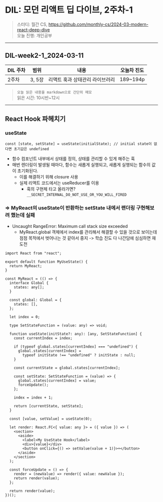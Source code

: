 # DIL: 모던 리액트 딥 다이브, 2주차-1

> 스터디: 월간 CS, https://github.com/monthly-cs/2024-03-modern-react-deep-dive  
> 오늘 진행: 개인공부

---

## DIL-week2-1_2024-03-11

| DIL 주차 | 범위   | 내용                            | 오늘차 진도 |
| -------- | ------ | ------------------------------- | ----------- |
| 2주차    | 3, 5장 | 리액트 훅과 상태관리 라이브러리 | 189~194p    |

> `오늘 읽은 내용을 markdown으로 간단히 메모`  
> 읽은 시간: 10시반~12시

---

## React Hook 파헤치기

### useState

```tsx
const [state, setState] = useState(initialState); // initial state이 없다면 초기값은 undefined
```

- 함수 컴포넌트 내부에서 상태를 정의, 상태를 관리할 수 있게 해주는 훅
- 매번 렌더링이 발생될 때마다, 함수는 새롭게 실행되고, 새롭게 실행되는 함수의 값이 초기화된다.
  - 이를 해결하기 위해 closure 사용
  - 실제 리액트 코드에서는 useReducer를 이용
    - 훅의 구현체 타고 올라가면? `__SECRET_INTERNAL_DO_NOT_USE_OR_YOU_WILL_FIRED`

### => MyReact의 useState이 반환하는 setState 내에서 랜더링 구현해보려 했는데 실패

- Uncaught RangeError: Maximum call stack size exceeded
  - MyReact.global 객체에서 index를 관리해서 해결할 수 있을 것으로 보이는데 점점 목적에서 벗어나는 것 같아서 중지 -> 학습 진도 다 나간담에 심심하면 재도전

```tsx
import React from "react";

export default function MyUseState() {
  return MyReact;
}

const MyReact = (() => {
  interface Global {
    states: any[];
  }

  const global: Global = {
    states: [],
  };

  let index = 0;

  type SetStateFunction = (value: any) => void;

  function useState(initState?: any): [any, SetStateFunction] {
    const currentIndex = index;

    if (typeof global.states[currentIndex] === "undefined") {
      global.states[currentIndex] =
        typeof initState !== "undefined" ? initState : null;
    }

    const currentState = global.states[currentIndex];

    const setState: SetStateFunction = (value) => {
      global.states[currentIndex] = value;
      forceUpdate();
    };

    index = index + 1;

    return [currentState, setState];
  }

  const [value, setValue] = useState(0);

  let render: React.FC<{ value: any }> = ({ value }) => (
    <section>
      <aside>
        <label>My UseState Hook</label>
        <div>{value}</div>
        <button onClick={() => setValue(value + 1)}>+</button>
      </aside>
    </section>
  );

  const forceUpdate = () => {
    render = (newValue) => render({ value: newValue });
    return render(value);
  };

  return render(value);
})();
```
